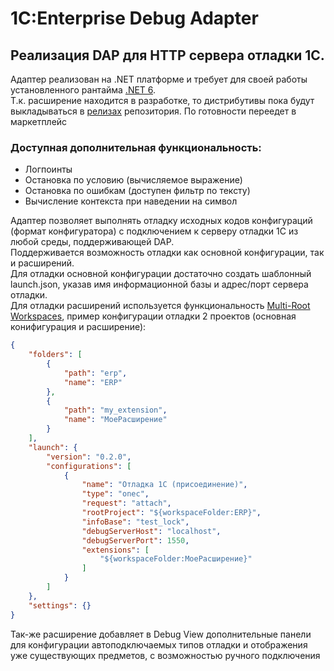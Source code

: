 # 1C:Enterprise Debug Adapter
## Реализация DAP для HTTP сервера отладки 1С.

Адаптер реализован на .NET платформе и требует для своей работы установленного рантайма [.NET 6](https://dotnet.microsoft.com/en-us/download/dotnet/6.0).  
Т.к. расширение находится в разработке, то дистрибутивы пока будут выкладываться в [релизах](https://github.com/akpaevj/onec-debug-adapter/releases) репозитория. По готовности переедет в маркетплейс

### Доступная дополнительная функциональность:
- Логпоинты
- Остановка по условию (вычисляемое выражение)
- Остановка по ошибкам (доступен фильтр по тексту)
- Вычисление контекста при наведении на символ  

Адаптер позволяет выполнять отладку исходных кодов конфигураций (формат конфигуратора) с подключением к серверу отладки 1С из любой среды, поддерживающей DAP.  
Поддерживается возможность отладки как основной конфигурации, так и расширений.  
Для отладки основной конфигурации достаточно создать шаблонный launch.json, указав имя информационной базы и адрес/порт сервера отладки.  
Для отладки расширений используется функциональность [Multi-Root Workspaces](https://code.visualstudio.com/docs/editor/multi-root-workspaces), пример конфигурации отладки 2 проектов (основная конифигурация и расширение):

```json
{
	"folders": [
		{
			"path": "erp",
			"name": "ERP"
		},
		{
			"path": "my_extension",
			"name": "МоеРасширение"
		}
	],
	"launch": {
		"version": "0.2.0",
		"configurations": [
			{
				"name": "Отладка 1С (присоединение)",
				"type": "onec",
				"request": "attach",
				"rootProject": "${workspaceFolder:ERP}",
				"infoBase": "test_lock",
				"debugServerHost": "localhost",
				"debugServerPort": 1550,
				"extensions": [
					"${workspaceFolder:МоеРасширение}"
				]
			}
		]
	},
	"settings": {}
}
```

Так-же расширение добавляет в Debug View дополнительные панели для конфигурации автоподключаемых типов отладки и отображения уже существующих предметов, с возможностью ручного подключения